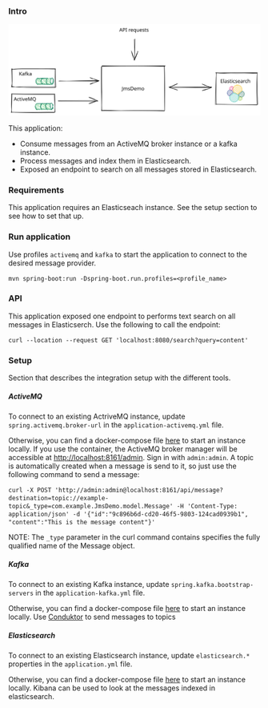 ### Intro

![Alt text](https://raw.githubusercontent.com/luisfmgoncalves/JmsDemo/master/docs/JmsDemo.svg)  


This application:
 - Consume messages from an ActiveMQ broker instance or a kafka instance.
 - Process messages and index them in Elasticsearch.
 - Exposed an endpoint to search on all messages stored in Elasticsearch.


### Requirements
This application requires an Elasticseach instance. See the setup section to see how to set that up.


### Run application
Use profiles `activemq` and `kafka` to start the application to connect to the desired message provider.
```
mvn spring-boot:run -Dspring-boot.run.profiles=<profile_name>
```

### API
This application exposed one endpoint to performs text search on all messages in Elasticserch.
Use the following to call the endpoint:
```
curl --location --request GET 'localhost:8080/search?query=content'
```

### Setup
Section that describes the integration setup with the different tools.


##### ActiveMQ
To connect to an existing ActriveMQ instance, update `spring.activemq.broker-url` in the `application-activemq.yml` file.  

Otherwise, you can find a docker-compose file [here](https://github.com/luisfmgoncalves/docker/tree/master/activemq) to start an instance locally.
If you use the container, the ActiveMQ broker manager will be accessible at [http://localhost:8161/admin](http://localhost:8161/admin). Sign in with `admin:admin`.
A topic is automatically created when a message is send to it, so just use the following command to send a message:
```
curl -X POST 'http://admin:admin@localhost:8161/api/message?destination=topic://example-topic&_type=com.example.JmsDemo.model.Message' -H 'Content-Type: application/json' -d '{"id":"9c896b6d-cd20-46f5-9803-124cad0939b1", "content":"This is the message content"}'
```
NOTE: The `_type` parameter in the curl command contains specifies the fully qualified name of the Message object.

##### Kafka
To connect to an existing Kafka instance, update `spring.kafka.bootstrap-servers` in the `application-kafka.yml` file.  

Otherwise, you can find a docker-compose file [here](https://github.com/luisfmgoncalves/docker/tree/master/kafka) to start an instance locally.
Use [Conduktor](https://www.conduktor.io/) to send messages to topics

##### Elasticsearch
To connect to an existing Elasticsearch instance, update `elasticsearch.*` properties in the `application.yml` file.  

Otherwise, you can find a docker-compose file [here](https://github.com/luisfmgoncalves/docker/tree/master/elk) to start an instance locally.
Kibana can be used to look at the messages indexed in elasticsearch.
